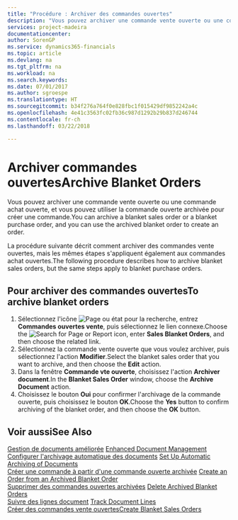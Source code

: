 ```yaml
---
title: "Procédure : Archiver des commandes ouvertes"
description: "Vous pouvez archiver une commande vente ouverte ou une commande achat ouverte, et vous pouvez utiliser la commande ouverte archivée pour créer une commande."
services: project-madeira
documentationcenter: 
author: SorenGP
ms.service: dynamics365-financials
ms.topic: article
ms.devlang: na
ms.tgt_pltfrm: na
ms.workload: na
ms.search.keywords: 
ms.date: 07/01/2017
ms.author: sgroespe
ms.translationtype: HT
ms.sourcegitcommit: b34f276a764f0e828fbc1f015429df9852242a4c
ms.openlocfilehash: 4e41c3563fc02fb36c987d1292b29b837d246744
ms.contentlocale: fr-ch
ms.lasthandoff: 03/22/2018

---
```

# <a name="archive-blanket-orders"></a><span data-ttu-id="cde80-103">Archiver commandes ouvertes</span><span class="sxs-lookup"><span data-stu-id="cde80-103">Archive Blanket Orders</span></span>
<span data-ttu-id="cde80-104">Vous pouvez archiver une commande vente ouverte ou une commande achat ouverte, et vous pouvez utiliser la commande ouverte archivée pour créer une commande.</span><span class="sxs-lookup"><span data-stu-id="cde80-104">You can archive a blanket sales order or a blanket purchase order, and you can use the archived blanket order to create an order.</span></span>  

<span data-ttu-id="cde80-105">La procédure suivante décrit comment archiver des commandes vente ouvertes, mais les mêmes étapes s'appliquent également aux commandes achat ouvertes.</span><span class="sxs-lookup"><span data-stu-id="cde80-105">The following procedure describes how to archive blanket sales orders, but the same steps apply to blanket purchase orders.</span></span>  

## <a name="to-archive-blanket-orders"></a><span data-ttu-id="cde80-106">Pour archiver des commandes ouvertes</span><span class="sxs-lookup"><span data-stu-id="cde80-106">To archive blanket orders</span></span>  

1.  <span data-ttu-id="cde80-107">Sélectionnez l'icône ![Page ou état pour la recherche](../../media/ui-search/search_small.png "Page ou état pour la recherche"), entrez **Commandes ouvertes vente**, puis sélectionnez le lien connexe.</span><span class="sxs-lookup"><span data-stu-id="cde80-107">Choose the ![Search for Page or Report](../../media/ui-search/search_small.png "Search for Page or Report icon") icon, enter **Sales Blanket Orders**, and then choose the related link.</span></span>  
2.  <span data-ttu-id="cde80-108">Sélectionnez la commande vente ouverte que vous voulez archiver, puis sélectionnez l'action **Modifier**.</span><span class="sxs-lookup"><span data-stu-id="cde80-108">Select the blanket sales order that you want to archive, and then choose the **Edit** action.</span></span>  
3.  <span data-ttu-id="cde80-109">Dans la fenêtre **Commande vte ouverte**, choisissez l'action **Archiver document**.</span><span class="sxs-lookup"><span data-stu-id="cde80-109">In the **Blanket Sales Order** window, choose the **Archive Document** action.</span></span>  
4.  <span data-ttu-id="cde80-110">Choisissez le bouton **Oui** pour confirmer l'archivage de la commande ouverte, puis choisissez le bouton **OK**.</span><span class="sxs-lookup"><span data-stu-id="cde80-110">Choose the **Yes** button to confirm archiving of the blanket order, and then choose the **OK** button.</span></span>  

## <a name="see-also"></a><span data-ttu-id="cde80-111">Voir aussi</span><span class="sxs-lookup"><span data-stu-id="cde80-111">See Also</span></span>  
 <span data-ttu-id="cde80-112">[Gestion de documents améliorée](enhanced-document-management.md) </span><span class="sxs-lookup"><span data-stu-id="cde80-112">[Enhanced Document Management](enhanced-document-management.md) </span></span>  
 <span data-ttu-id="cde80-113">[Configurer l'archivage automatique des documents](how-to-set-up-automatic-archiving-of-documents.md) </span><span class="sxs-lookup"><span data-stu-id="cde80-113">[Set Up Automatic Archiving of Documents](how-to-set-up-automatic-archiving-of-documents.md) </span></span>  
 <span data-ttu-id="cde80-114">[Créer une commande à partir d'une commande ouverte archivée](how-to-create-an-order-from-an-archived-blanket-order.md) </span><span class="sxs-lookup"><span data-stu-id="cde80-114">[Create an Order from an Archived Blanket Order](how-to-create-an-order-from-an-archived-blanket-order.md) </span></span>  
 <span data-ttu-id="cde80-115">[Supprimer des commandes ouvertes archivées](how-to-delete-archived-blanket-orders.md) </span><span class="sxs-lookup"><span data-stu-id="cde80-115">[Delete Archived Blanket Orders](how-to-delete-archived-blanket-orders.md) </span></span>  
 <span data-ttu-id="cde80-116">[Suivre des lignes document](how-to-track-document-lines.md) </span><span class="sxs-lookup"><span data-stu-id="cde80-116">[Track Document Lines](how-to-track-document-lines.md) </span></span>  
 [<span data-ttu-id="cde80-117">Créer des commandes vente ouvertes</span><span class="sxs-lookup"><span data-stu-id="cde80-117">Create Blanket Sales Orders</span></span>](../../sales-how-to-create-blanket-sales-orders.md)  

